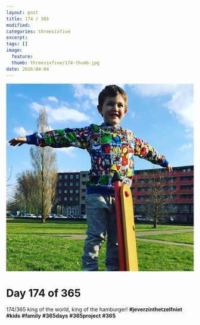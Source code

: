 ```yaml
---
layout: post
title: 174 / 365
modified:
categories: threesixfive
excerpt:
tags: []
image:
  feature: 
  thumb: threesixfive/174-thumb.jpg
date: 2016-04-04
---
```


![174](/images/threesixfive/174.jpg)

# Day 174 of 365

174/365 king of the world, king of the hamburger! **\#jeverzinthetzelfniet** **\#kids** **\#family** **\#365days** **\#365project** **\#365**
